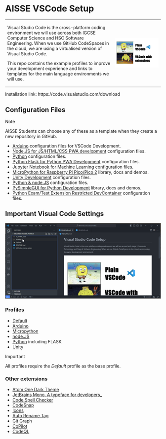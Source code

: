 # AISSE VSCode Setup

<table cellspacing="0" cellpadding="0" style="border: none!important;">
  <tr cellspacing="0" cellpadding="0" style="border: none!important;">
    <td style="border: none!important;"><p>Visual Studio Code is the cross-platform coding environment we will use across both IGCSE Computer Science and HSC Software Engineering. When we use GitHub CodeSpaces in the cloud, we are using a virtualised version of Visual Studio Code.</p>
    <p>This repo contains the example profiles to improve your development experience and links to templates for the main language environments we will use.</p></td>
    <td style="border: 0px solid #fff!important;"><div align="center"><img src="VSCode_meme.webp" width="auto" style="margin:auto"/></div></td>
  </tr>
</table>
Installation link: https://code.visualstudio.com/download

## Configuration Files

> [!Note]
> AISSE Students can choose any of these as a template when they create a new repository in GitHub.

- [Arduino](https://github.com/TempeHS/TempeHS_Arduino_DevContainer) configuration files for VSCode Development.
- [Node.JS for JS/HTML/CSS PWA development](https://github.com/TempeHS/TempeHS_HTML-CSS-JS-nodeJS-DevContainer) configuration files.
- [Python](https://github.com/TempeHS/TempeHS_Python_DevContainer) configuration files.
- [Python Flask for Python PWA Development](https://github.com/TempeHS/TempeHS_Python-Flask_DevContainer) configuration files.
- [Jupyter Notebook for Machine Learning](https://github.com/TempeHS/TempeHS_Jupyter-Notebook_DevContainer) configuration files.
- [MicroPython for Raspberry Pi Pico/Pico 2](https://github.com/TempeHS/TempeHS_MicroPython_DevContainer) library, docs and demos.
- [Unity Development](https://github.com/TempeHS/TempeHS_Unity_DevContainer) configuration files.
- [Python & node.JS](https://github.com/TempeHS/TempeHS_Python-nodeJS-DevContainer) configuration files.
- [PySimpleGUI for Python Development](https://github.com/TempeHS/PySimpleGUI-4-GPL3v) library, docs and demos.
- [Python Exam/Test Extension Restricted DevContainer](https://github.com/TempeHS/Python_DevContainer_Examination_Environment) configuration files.

## Important Visual Code Settings

![How to import profiles](import_profile.gif)

### Profiles

- [Default](/Profiles/Default.code-profile)
- [Arduino](/Profiles/Arduino_Development.code-profile)
- [Micropython](/Profiles/MicroPython_Pico_Development.code-profile)
- [node.JS](/Profiles/Node.js_PWA_Development.code-profile)
- [Python](/Profiles/Python_Flask_PWA_Development.code-profile) including FLASK
- [Unity](/Profiles/Unity_Development.code-profile)

> [!Important]
> All profiles require the _Default_ profile as the base profile.

### Other extensions

- [Atom One Dark Theme](https://marketplace.visualstudio.com/items?itemName=akamud.vscode-theme-onedark)
- [JetBrains Mono. A typeface for developers​\_](https://marketplace.visualstudio.com/items?itemName=NarasimaPandiyan.jetbrainsmono)
- [Code Spell Checker](https://marketplace.visualstudio.com/items?itemName=streetsidesoftware.code-spell-checker)
- [CodeSnap](https://marketplace.visualstudio.com/items?itemName=adpyke.codesnap)
- [Icons](https://marketplace.visualstudio.com/items?itemName=tal7aouy.icons)
- [Auto Rename Tag](https://marketplace.visualstudio.com/items?itemName=formulahendry.auto-rename-tag)
- [Git Graph](https://marketplace.visualstudio.com/items?itemName=mhutchie.git-graph)
- [CoPilot](https://marketplace.visualstudio.com/items?itemName=GitHub.copilot)
- [CodeQL](https://marketplace.visualstudio.com/items?itemName=GitHub.vscode-codeql)
